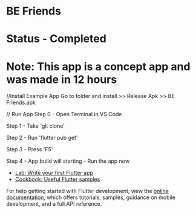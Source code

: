 # BE Friends
# Status - Completed
# Note: This app is a concept app and was made in 12 hours

//Install Example App
Go to folder and install >> Release Apk >> BE Friends.apk

// Run App
Step 0 - Open Terminal in VS Code

Step 1 - Take 'git clone' 

Step 2 - Run 'flutter pub get'

Step 3 - Press 'F5'

Step 4 - App build will starting - Run the app now



- [Lab: Write your first Flutter app](https://docs.flutter.dev/get-started/codelab)
- [Cookbook: Useful Flutter samples](https://docs.flutter.dev/cookbook)

For help getting started with Flutter development, view the
[online documentation](https://docs.flutter.dev/), which offers tutorials,
samples, guidance on mobile development, and a full API reference.
